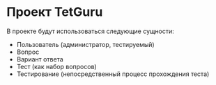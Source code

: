 # Проект TetGuru

В проекте будут использоваться следующие сущности:
* Пользователь (администратор, тестируемый)
* Вопрос
* Вариант ответа
* Тест (как набор вопросов)
* Тестирование (непосредственный процесс прохождения теста)
